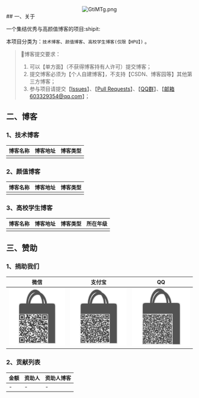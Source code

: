 <center><img src="https://s1.ax1x.com/2020/04/02/GtiMTg.png" alt="GtiMTg.png" border="0" /></center>
## 一、关于

一个集结优秀与高颜值博客的项目:shipit:

本项目分类为：`技术博客`、`颜值博客`、`高校学生博客(仅限【HPU】)` 。

> :red_circle:博客提交要求：
> 1. 可以【单方面】（不获得博客持有人许可）提交博客；
> 2. 提交博客必须为【个人自建博客】，不支持【CSDN、博客园等】其他第三方博客；
> 3. 参与项目请提交【[Issues](https://github.com/WangRongsheng/Awesome-Blog/issues)】、【[Pull Requests](https://github.com/WangRongsheng/Awesome-Blog/pulls)】、【<a target="_blank" href="//shang.qq.com/wpa/qunwpa?idkey=1ec99e8f1416d60c33ec03a7e85da9528b0541315d42eb550ec95c65877521a2">QQ群</a>】、【邮箱603329354@qq.com】；

## 二、博客

### 1、技术博客

|博客名称|博客地址|博客类型|
|:-|:-|:-|
| | | |

### 2、颜值博客

|博客名称|博客地址|博客类型|
|:-|:-|:-|
| | | |

### 3、高校学生博客

|博客名称|博客地址|博客类型|所在年级|
|:-|:-|:-|:-|
| | | | |

## 三、赞助

### 1、捐助我们

| 微信  | 支付宝  | QQ  |
| ------------ | ------------ | ------------ |
| ![微信](https://github.com/WangRongsheng/Awesome-Blog/blob/master/imgs/weixin.png)  | ![支付宝](https://github.com/WangRongsheng/Awesome-Blog/blob/master/imgs/zhifubao.png)  | ![QQ](https://github.com/WangRongsheng/Awesome-Blog/blob/master/imgs/qq.png)  |



### 2、贡献列表

| 金额  | 资助人  | 资助人博客 |
| :- | :- |:-|
|  - | -  |-|


